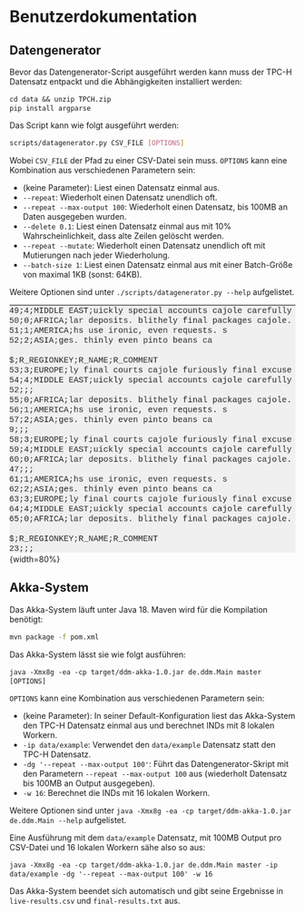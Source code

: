 # Benutzerdokumentation

## Datengenerator

Bevor das Datengenerator-Script ausgeführt werden kann muss der TPC-H Datensatz entpackt und die Abhängigkeiten installiert werden:

```
cd data && unzip TPCH.zip
pip install argparse
```

Das Script kann wie folgt ausgeführt werden:

```bash
scripts/datagenerator.py CSV_FILE [OPTIONS]
```

Wobei `CSV_FILE` der Pfad zu einer CSV-Datei sein muss. `OPTIONS` kann eine Kombination aus verschiedenen Parametern sein:

* (keine Parameter): Liest einen Datensatz einmal aus.
* `--repeat`: Wiederholt einen Datensatz unendlich oft.
* `--repeat --max-output 100`: Wiederholt einen Datensatz, bis 100MB an Daten ausgegeben wurden.
* `--delete 0.1`: Liest einen Datensatz einmal aus mit 10% Wahrscheinlichkeit, dass alte Zeilen gelöscht werden.
* `--repeat --mutate`: Wiederholt einen Datensatz unendlich oft mit Mutierungen nach jeder Wiederholung.
* `--batch-size 1`: Liest einen Datensatz einmal aus mit einer Batch-Größe von maximal 1KB (sonst: 64KB).

Weitere Optionen sind unter `./scripts/datagenerator.py --help` aufgelistet.

![Beispielausgabe des Datengenerator mit `--repeat --batch-size 1`. Einzelne Batches werden mit einer leeren Zeile getrennt.](imgs/datagen-ex.png){width=80%}

## Akka-System

Das Akka-System läuft unter Java 18. Maven wird für die Kompilation benötigt:

```bash
mvn package -f pom.xml
```

Das Akka-System lässt sie wie folgt ausführen:

```
java -Xmx8g -ea -cp target/ddm-akka-1.0.jar de.ddm.Main master [OPTIONS]
```

`OPTIONS` kann eine Kombination aus verschiedenen Parametern sein:

* (keine Parameter): In seiner Default-Konfiguration liest das Akka-System den TPC-H Datensatz einmal aus und berechnet INDs mit 8 lokalen Workern.
* `-ip data/example`: Verwendet den `data/example` Datensatz statt den TPC-H Datensatz.
* `-dg '--repeat --max-output 100'`: Führt das Datengenerator-Skript mit den Parametern `--repeat --max-output 100` aus (wiederholt Datensatz bis 100MB an Output ausgegeben).
* `-w 16`: Berechnet die INDs mit 16 lokalen Workern.

Weitere Optionen sind unter `java -Xmx8g -ea -cp target/ddm-akka-1.0.jar de.ddm.Main --help` aufgelistet.

Eine Ausführung mit dem `data/example` Datensatz, mit 100MB Output pro CSV-Datei und 16 lokalen Workern sähe also so aus:

```
java -Xmx8g -ea -cp target/ddm-akka-1.0.jar de.ddm.Main master -ip data/example -dg '--repeat --max-output 100' -w 16
```

Das Akka-System beendet sich automatisch und gibt seine Ergebnisse in `live-results.csv` und `final-results.txt` aus.


